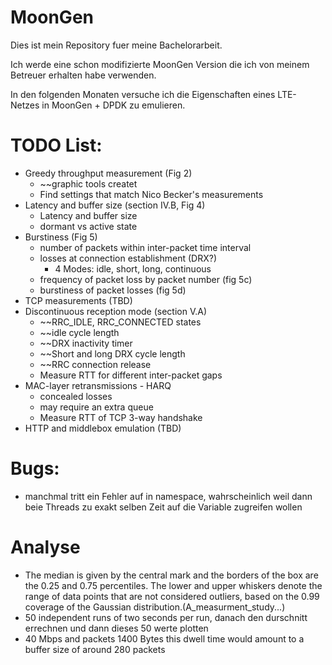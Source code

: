 # MoonGen
Dies ist mein Repository fuer meine Bachelorarbeit.

Ich werde eine schon modifizierte MoonGen Version die ich von meinem Betreuer erhalten habe verwenden.

In den folgenden Monaten versuche ich die Eigenschaften eines LTE-Netzes in MoonGen + DPDK zu emulieren.


# TODO List:
- Greedy throughput measurement (Fig 2)
  - ~~graphic tools createt
  - Find settings that match Nico Becker's measurements
- Latency and buffer size (section IV.B, Fig 4)
  - Latency and buffer size
  - dormant vs active state
- Burstiness (Fig 5)
  - number of packets within inter-packet time interval
  - losses at connection establishment (DRX?)
    - 4 Modes: idle, short, long, continuous
  - frequency of packet loss by packet number (fig 5c)
  - burstiness of packet losses (fig 5d)
- TCP measurements (TBD)
- Discontinuous reception mode (section V.A)
  - ~~RRC_IDLE, RRC_CONNECTED states
  - ~~idle cycle length
  - ~~DRX inactivity timer
  - ~~Short and long DRX cycle length
  - ~~RRC connection release
  - Measure RTT for different inter-packet gaps
- MAC-layer retransmissions - HARQ
  - concealed losses
  - may require an extra queue
  - Measure RTT of TCP 3-way handshake
- HTTP and middlebox emulation (TBD)

# Bugs:
- manchmal tritt ein Fehler auf in namespace, wahrscheinlich weil dann beie Threads zu exakt selben Zeit auf die Variable zugreifen wollen

# Analyse
- The median is given by the central mark and the borders of the box are the 0.25 and 0.75 percentiles. The lower and upper whiskers denote the range of data points that are not considered outliers, based on the 0.99 coverage of the Gaussian distribution.(A_measurment_study...)
- 50 independent runs of two seconds per run, danach den durschnitt errechnen und dann dieses 50 werte plotten
- 40 Mbps and packets 1400 Bytes this dwell time would amount to a buffer size of around 280 packets
